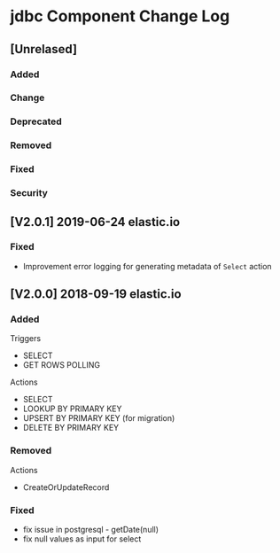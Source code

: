 # jdbc Component Change Log 


## [Unrelased]
### Added 
### Change 
### Deprecated 
### Removed 
### Fixed 
### Security 

## [V2.0.1] 2019-06-24 elastic.io 

### Fixed 
- Improvement error logging for generating metadata of `Select` action

## [V2.0.0] 2018-09-19 elastic.io 

### Added 

Triggers 
- SELECT 
- GET ROWS POLLING

Actions 
- SELECT 
- LOOKUP BY PRIMARY KEY
- UPSERT BY PRIMARY KEY (for migration)
- DELETE BY PRIMARY KEY

### Removed 
Actions 
- CreateOrUpdateRecord

### Fixed 
- fix issue in postgresql - getDate(null)
- fix null values as input for select

